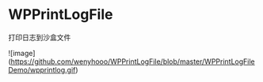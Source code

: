 # WPPrintLogFile
打印日志到沙盒文件

![image]
(https://github.com/wenyhooo/WPPrintLogFile/blob/master/WPPrintLogFileDemo/wpprintlog.gif)
